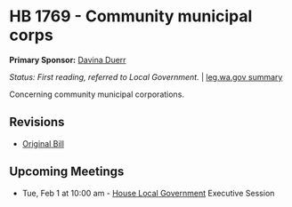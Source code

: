 # HB 1769 - Community municipal corps
**Primary Sponsor:** [Davina Duerr](/person/leg/duerr_da.md)

*Status: First reading, referred to Local Government.* | [leg.wa.gov summary](https://app.leg.wa.gov/billsummary?BillNumber=1769&Year=2021)

Concerning community municipal corporations.

## Revisions
* [Original Bill](1/)

## Upcoming Meetings
* Tue, Feb 1 at 10:00 am - [House Local Government](/house/2021-22/LG/) Executive Session